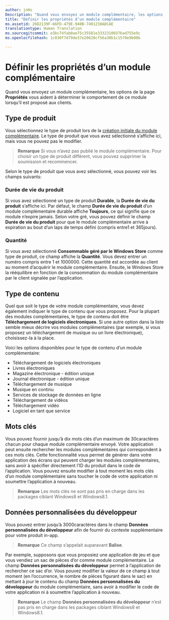 ```yaml
---
author: jnHs
Description: "Quand vous envoyez un module complémentaire, les options de la page Propriétés vous aident à déterminer le comportement de ce module lorsqu’il est proposé aux clients."
title: "Définir les propriétés d’un module complémentaire"
ms.assetid: 26D2139F-66FD-479E-940B-7491238ADCAE
translationtype: Human Translation
ms.sourcegitcommit: e3bc74fab0ae75c35581e33323100376ad755e9c
ms.openlocfilehash: 1c030f7d79de37e20620cf56a30b1c1570e9b90b

---
```


# Définir les propriétés d’un module complémentaire


Quand vous envoyez un module complémentaire, les options de la page **Propriétés** vous aident à déterminer le comportement de ce module lorsqu’il est proposé aux clients.

## Type de produit

Vous sélectionnez le type de produit lors de la [création initiale du module complémentaire](set-your-add-on-product-id.md). Le type de produit que vous avez sélectionné s’affiche ici, mais vous ne pouvez pas le modifier.

> **Remarque** Si vous n’avez pas publié le module complémentaire. Pour choisir un type de produit différent, vous pouvez supprimer la soumission et recommencer. 

Selon le type de produit que vous avez sélectionné, vous pouvez voir les champs suivants:

### Durée de vie du produit
Si vous avez sélectionné un type de produit **Durable**, la **Durée de vie du produit** s’affiche ici. Par défaut, le champ **Durée de vie du produit** d’un module complémentaire durable affiche **Toujours**, ce qui signifie que ce module n’expire jamais. Selon votre gré, vous pouvez définir le champ **Durée de vie du produit** pour que le module complémentaire arrive à expiration au bout d’un laps de temps défini (compris entre1 et 365jours). 

### Quantité
Si vous avez sélectionné **Consommable géré par le Windows Store** comme type de produit, ce champ affiche la **Quantité**. Vous devez entrer un numéro compris entre 1 et 1000000. Cette quantité est accordée au client au moment d’acquérir le module complémentaire. Ensuite, le Windows Store la rééquilibre en fonction de la consommation du module complémentaire par le client signalée par l’application.

## Type de contenu

Quel que soit le type de votre module complémentaire, vous devez également indiquer le type de contenu que vous proposez. Pour la plupart des modules complémentaires, le type de contenu doit être **Téléchargement de logiciels électroniques**. Si une autre option dans la liste semble mieux décrire vos modules complémentaires (par exemple, si vous proposez un téléchargement de musique ou un livre électronique), choisissez-la à la place. 

Voici les options disponibles pour le type de contenu d’un module complémentaire:

-   Téléchargement de logiciels électroniques
-   Livres électroniques
-   Magazine électronique - édition unique
-   Journal électronique - édition unique
-   Téléchargement de musique
-   Musique en continu
-   Services de stockage de données en ligne
-   Téléchargement de vidéos
-   Téléchargement vidéo
-   Logiciel en tant que service

## Mots clés

Vous pouvez fournir jusqu’à dix mots clés d’un maximum de 30caractères chacun pour chaque module complémentaire envoyé. Votre application peut ensuite rechercher les modules complémentaires qui correspondent à ces mots clés. Cette fonctionnalité vous permet de générer dans votre application des écrans qui peuvent charger les modules complémentaires, sans avoir à spécifier directement l’ID du produit dans le code de l’application. Vous pouvez ensuite modifier à tout moment les mots clés d’un module complémentaire sans toucher le code de votre application ni soumettre l’application à nouveau.

> **Remarque** Les mots clés ne sont pas pris en charge dans les packages ciblant Windows8 et Windows8.1.

## Données personnalisées du développeur

Vous pouvez entrer jusqu’à 3000caractères dans le champ **Données personnalisées du développeur** afin de fournir du contexte supplémentaire pour votre produit in-app.

> **Remarque** Ce champ s’appelait auparavant **Balise**.

Par exemple, supposons que vous proposiez une application de jeu et que vous vendiez un sac de pièces d’or comme module complémentaire. Le champ **Données personnalisées du développeur** permet à l’application de rechercher ce sac d’or. Vous pouvez modifier la valeur de ce champ à tout moment (en l’occurrence, le nombre de pièces figurant dans le sac) en mettant à jour le contenu du champ **Données personnalisées du développeur** du module complémentaire, sans avoir à modifier le code de votre application ni à soumettre l’application à nouveau.

> **Remarque** Le champ **Données personnalisées du développeur** n’est pas pris en charge dans les packages ciblant Windows8 et Windows8.1.

 

 

 







<!--HONumber=Aug16_HO5-->


